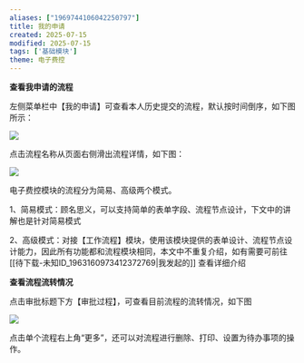 ```yaml
---
aliases: ["1969744106042250797"]
title: 我的申请
created: 2025-07-15
modified: 2025-07-15
tags: ['基础模块']
theme: 电子费控
---
```


**查看我申请的流程**

左侧菜单栏中【我的申请】可查看本人历史提交的流程，默认按时间倒序，如下图所示：

![](https://myhelpdoc.oss-cn-heyuan.aliyuncs.com/mdimages/cef5f14506590ae453ad964065671eb3.jpg)

点击流程名称从页面右侧滑出流程详情，如下图：

![](https://myhelpdoc.oss-cn-heyuan.aliyuncs.com/mdimages/9ca4bdf83a8edd5b06db000278ac7eeb.jpg)

电子费控模块的流程分为简易、高级两个模式。

1、简易模式：顾名思义，可以支持简单的表单字段、流程节点设计，下文中的讲解也是针对简易模式

2、高级模式：对接【工作流程】模块，使用该模块提供的表单设计、流程节点设计能力，因此所有功能都和流程模块相同，本文中不重复介绍，如有需要可前往 [[待下载-未知ID_1963160973412372769|我发起的]] 查看详细介绍

**查看流程流转情况**

点击审批标题下方【审批过程】，可查看目前流程的流转情况，如下图

**![](https://myhelpdoc.oss-cn-heyuan.aliyuncs.com/mdimages/ae801c01f1761db63f2131ff5d7a2d31.jpg)**

点击单个流程右上角“更多”，还可以对流程进行删除、打印、设置为待办事项的操作。

